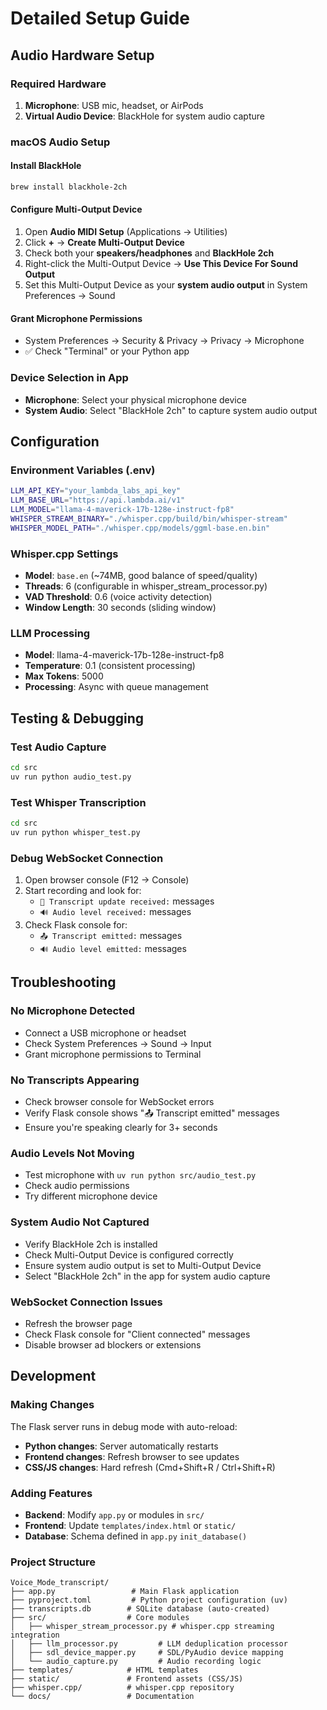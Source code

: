 # Detailed Setup Guide

## Audio Hardware Setup

### Required Hardware
1. **Microphone**: USB mic, headset, or AirPods
2. **Virtual Audio Device**: BlackHole for system audio capture

### macOS Audio Setup

#### Install BlackHole
```bash
brew install blackhole-2ch
```

#### Configure Multi-Output Device
1. Open **Audio MIDI Setup** (Applications → Utilities)
2. Click **+** → **Create Multi-Output Device**
3. Check both your **speakers/headphones** and **BlackHole 2ch**
4. Right-click the Multi-Output Device → **Use This Device For Sound Output**
5. Set this Multi-Output Device as your **system audio output** in System Preferences → Sound

#### Grant Microphone Permissions
- System Preferences → Security & Privacy → Privacy → Microphone
- ✅ Check "Terminal" or your Python app

### Device Selection in App
- **Microphone**: Select your physical microphone device
- **System Audio**: Select "BlackHole 2ch" to capture system audio output

## Configuration

### Environment Variables (.env)
```bash
LLM_API_KEY="your_lambda_labs_api_key"
LLM_BASE_URL="https://api.lambda.ai/v1"
LLM_MODEL="llama-4-maverick-17b-128e-instruct-fp8"
WHISPER_STREAM_BINARY="./whisper.cpp/build/bin/whisper-stream"
WHISPER_MODEL_PATH="./whisper.cpp/models/ggml-base.en.bin"
```

### Whisper.cpp Settings
- **Model**: `base.en` (~74MB, good balance of speed/quality)
- **Threads**: 6 (configurable in whisper_stream_processor.py)
- **VAD Threshold**: 0.6 (voice activity detection)
- **Window Length**: 30 seconds (sliding window)

### LLM Processing
- **Model**: llama-4-maverick-17b-128e-instruct-fp8
- **Temperature**: 0.1 (consistent processing)
- **Max Tokens**: 5000
- **Processing**: Async with queue management

## Testing & Debugging

### Test Audio Capture
```bash
cd src
uv run python audio_test.py
```

### Test Whisper Transcription
```bash
cd src
uv run python whisper_test.py
```

### Debug WebSocket Connection
1. Open browser console (F12 → Console)
2. Start recording and look for:
   - `📝 Transcript update received:` messages
   - `🔊 Audio level received:` messages
3. Check Flask console for:
   - `📤 Transcript emitted:` messages
   - `🔊 Audio level emitted:` messages

## Troubleshooting

### No Microphone Detected
- Connect a USB microphone or headset
- Check System Preferences → Sound → Input
- Grant microphone permissions to Terminal

### No Transcripts Appearing
- Check browser console for WebSocket errors
- Verify Flask console shows "📤 Transcript emitted" messages
- Ensure you're speaking clearly for 3+ seconds

### Audio Levels Not Moving
- Test microphone with `uv run python src/audio_test.py`
- Check audio permissions
- Try different microphone device

### System Audio Not Captured
- Verify BlackHole 2ch is installed
- Check Multi-Output Device is configured correctly
- Ensure system audio output is set to Multi-Output Device
- Select "BlackHole 2ch" in the app for system audio capture

### WebSocket Connection Issues
- Refresh the browser page
- Check Flask console for "Client connected" messages
- Disable browser ad blockers or extensions

## Development

### Making Changes
The Flask server runs in debug mode with auto-reload:
- **Python changes**: Server automatically restarts
- **Frontend changes**: Refresh browser to see updates
- **CSS/JS changes**: Hard refresh (Cmd+Shift+R / Ctrl+Shift+R)

### Adding Features
- **Backend**: Modify `app.py` or modules in `src/`
- **Frontend**: Update `templates/index.html` or `static/`
- **Database**: Schema defined in `app.py` `init_database()`

### Project Structure
```
Voice_Mode_transcript/
├── app.py                 # Main Flask application
├── pyproject.toml         # Python project configuration (uv)
├── transcripts.db        # SQLite database (auto-created)
├── src/                  # Core modules
│   ├── whisper_stream_processor.py # whisper.cpp streaming integration
│   ├── llm_processor.py         # LLM deduplication processor
│   ├── sdl_device_mapper.py     # SDL/PyAudio device mapping
│   └── audio_capture.py         # Audio recording logic
├── templates/            # HTML templates
├── static/               # Frontend assets (CSS/JS)
├── whisper.cpp/          # whisper.cpp repository
└── docs/                 # Documentation
```
